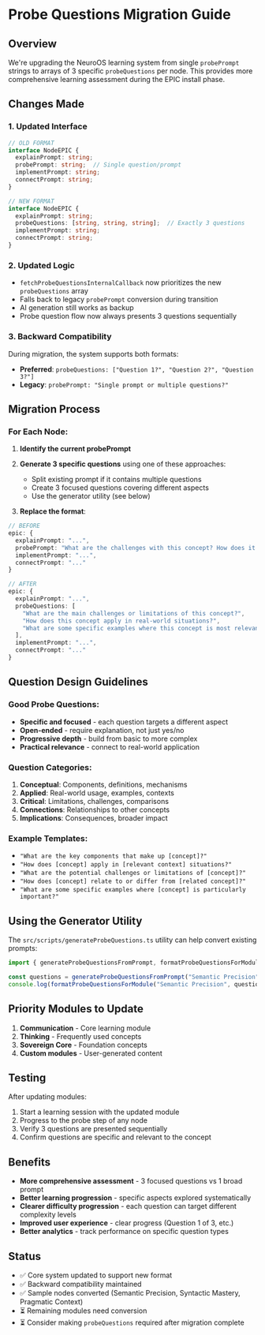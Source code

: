 # Probe Questions Migration Guide

## Overview

We're upgrading the NeuroOS learning system from single `probePrompt` strings to arrays of 3 specific `probeQuestions` per node. This provides more comprehensive learning assessment during the EPIC install phase.

## Changes Made

### 1. Updated Interface
```typescript
// OLD FORMAT
interface NodeEPIC {
  explainPrompt: string;
  probePrompt: string;  // Single question/prompt
  implementPrompt: string;
  connectPrompt: string;
}

// NEW FORMAT
interface NodeEPIC {
  explainPrompt: string;
  probeQuestions: [string, string, string];  // Exactly 3 questions
  implementPrompt: string;
  connectPrompt: string;
}
```

### 2. Updated Logic
- `fetchProbeQuestionsInternalCallback` now prioritizes the new `probeQuestions` array
- Falls back to legacy `probePrompt` conversion during transition
- AI generation still works as backup
- Probe question flow now always presents 3 questions sequentially

### 3. Backward Compatibility
During migration, the system supports both formats:
- **Preferred**: `probeQuestions: ["Question 1?", "Question 2?", "Question 3?"]`
- **Legacy**: `probePrompt: "Single prompt or multiple questions?"`

## Migration Process

### For Each Node:

1. **Identify the current probePrompt**
2. **Generate 3 specific questions** using one of these approaches:
   - Split existing prompt if it contains multiple questions
   - Create 3 focused questions covering different aspects
   - Use the generator utility (see below)

3. **Replace the format**:
```typescript
// BEFORE
epic: {
  explainPrompt: "...",
  probePrompt: "What are the challenges with this concept? How does it apply in practice?",
  implementPrompt: "...",
  connectPrompt: "..."
}

// AFTER  
epic: {
  explainPrompt: "...",
  probeQuestions: [
    "What are the main challenges or limitations of this concept?",
    "How does this concept apply in real-world situations?", 
    "What are some specific examples where this concept is most relevant?"
  ],
  implementPrompt: "...",
  connectPrompt: "..."
}
```

## Question Design Guidelines

### Good Probe Questions:
- **Specific and focused** - each question targets a different aspect
- **Open-ended** - require explanation, not just yes/no
- **Progressive depth** - build from basic to more complex
- **Practical relevance** - connect to real-world application

### Question Categories:
1. **Conceptual**: Components, definitions, mechanisms
2. **Applied**: Real-world usage, examples, contexts  
3. **Critical**: Limitations, challenges, comparisons
4. **Connections**: Relationships to other concepts
5. **Implications**: Consequences, broader impact

### Example Templates:
- `"What are the key components that make up [concept]?"`
- `"How does [concept] apply in [relevant context] situations?"`
- `"What are the potential challenges or limitations of [concept]?"`
- `"How does [concept] relate to or differ from [related concept]?"`
- `"What are some specific examples where [concept] is particularly important?"`

## Using the Generator Utility

The `src/scripts/generateProbeQuestions.ts` utility can help convert existing prompts:

```typescript
import { generateProbeQuestionsFromPrompt, formatProbeQuestionsForModule } from './generateProbeQuestions';

const questions = generateProbeQuestionsFromPrompt("Semantic Precision", "Original probe prompt here");
console.log(formatProbeQuestionsForModule("Semantic Precision", questions));
```

## Priority Modules to Update

1. **Communication** - Core learning module
2. **Thinking** - Frequently used concepts  
3. **Sovereign Core** - Foundation concepts
4. **Custom modules** - User-generated content

## Testing

After updating modules:
1. Start a learning session with the updated module
2. Progress to the probe step of any node
3. Verify 3 questions are presented sequentially
4. Confirm questions are specific and relevant to the concept

## Benefits

- **More comprehensive assessment** - 3 focused questions vs 1 broad prompt
- **Better learning progression** - specific aspects explored systematically  
- **Clearer difficulty progression** - each question can target different complexity levels
- **Improved user experience** - clear progress (Question 1 of 3, etc.)
- **Better analytics** - track performance on specific question types

## Status

- ✅ Core system updated to support new format
- ✅ Backward compatibility maintained
- ✅ Sample nodes converted (Semantic Precision, Syntactic Mastery, Pragmatic Context)
- ⏳ Remaining modules need conversion
- ⏳ Consider making `probeQuestions` required after migration complete 